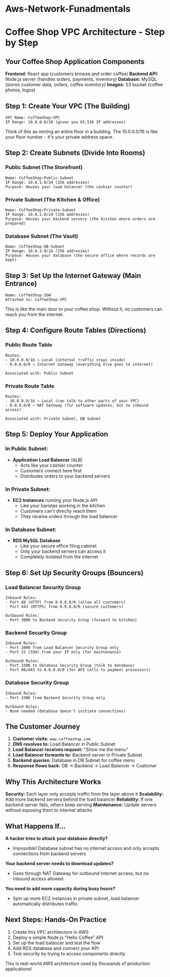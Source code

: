 # Aws-Network-Funadmentals



# Coffee Shop VPC Architecture - Step by Step

## Your Coffee Shop Application Components

**Frontend:** React app (customers browse and order coffee)
**Backend API:** Node.js server (handles orders, payments, inventory)
**Database:** MySQL (stores customer data, orders, coffee inventory)
**Images:** S3 bucket (coffee photos, logos)

## Step 1: Create Your VPC (The Building)

```
VPC Name: CoffeeShop-VPC
IP Range: 10.0.0.0/16 (gives you 65,536 IP addresses)
```

Think of this as renting an entire floor in a building. The 10.0.0.0/16 is like your floor number - it's your private address space.

## Step 2: Create Subnets (Divide Into Rooms)

### Public Subnet (The Storefront)
```
Name: CoffeeShop-Public-Subnet
IP Range: 10.0.1.0/24 (256 addresses)
Purpose: Houses your load balancer (the cashier counter)
```

### Private Subnet (The Kitchen & Office)
```
Name: CoffeeShop-Private-Subnet
IP Range: 10.0.2.0/24 (256 addresses)
Purpose: Houses your backend servers (the kitchen where orders are prepared)
```

### Database Subnet (The Vault)
```
Name: CoffeeShop-DB-Subnet
IP Range: 10.0.3.0/24 (256 addresses)
Purpose: Houses your database (the secure office where records are kept)
```

## Step 3: Set Up the Internet Gateway (Main Entrance)

```
Name: CoffeeShop-IGW
Attached to: CoffeeShop-VPC
```

This is like the main door to your coffee shop. Without it, no customers can reach you from the internet.

## Step 4: Configure Route Tables (Directions)

### Public Route Table
```
Routes:
- 10.0.0.0/16 → Local (internal traffic stays inside)
- 0.0.0.0/0 → Internet Gateway (everything else goes to internet)

Associated with: Public Subnet
```

### Private Route Table
```
Routes:
- 10.0.0.0/16 → Local (can talk to other parts of your VPC)
- 0.0.0.0/0 → NAT Gateway (for software updates, but no inbound access)

Associated with: Private Subnet, DB Subnet
```

## Step 5: Deploy Your Application

### In Public Subnet:
- **Application Load Balancer** (ALB)
  - Acts like your cashier counter
  - Customers connect here first
  - Distributes orders to your backend servers

### In Private Subnet:
- **EC2 Instances** running your Node.js API
  - Like your baristas working in the kitchen
  - Customers can't directly reach them
  - They receive orders through the load balancer

### In Database Subnet:
- **RDS MySQL Database**
  - Like your secure office filing cabinet
  - Only your backend servers can access it
  - Completely isolated from the internet

## Step 6: Set Up Security Groups (Bouncers)

### Load Balancer Security Group
```
Inbound Rules:
- Port 80 (HTTP) from 0.0.0.0/0 (allow all customers)
- Port 443 (HTTPS) from 0.0.0.0/0 (secure customers)

Outbound Rules:
- Port 3000 to Backend Security Group (forward to kitchen)
```

### Backend Security Group
```
Inbound Rules:
- Port 3000 from Load Balancer Security Group only
- Port 22 (SSH) from your IP only (for maintenance)

Outbound Rules:
- Port 3306 to Database Security Group (talk to database)
- Port 80/443 to 0.0.0.0/0 (for API calls to payment processors)
```

### Database Security Group
```
Inbound Rules:
- Port 3306 from Backend Security Group only

Outbound Rules:
- None needed (database doesn't initiate connections)
```

## The Customer Journey

1. **Customer visits:** `www.coffeeshop.com`
2. **DNS resolves to:** Load Balancer in Public Subnet
3. **Load Balancer receives request:** "Show me the menu"
4. **Load Balancer forwards to:** Backend server in Private Subnet
5. **Backend queries:** Database in DB Subnet for coffee menu
6. **Response flows back:** DB → Backend → Load Balancer → Customer

## Why This Architecture Works

**Security:** Each layer only accepts traffic from the layer above it
**Scalability:** Add more backend servers behind the load balancer
**Reliability:** If one backend server fails, others keep serving
**Maintenance:** Update servers without exposing them to internet attacks

## What Happens If...

**A hacker tries to attack your database directly?**
- Impossible! Database subnet has no internet access and only accepts connections from backend servers

**Your backend server needs to download updates?**
- Goes through NAT Gateway for outbound internet access, but no inbound access allowed

**You need to add more capacity during busy hours?**
- Spin up more EC2 instances in private subnet, load balancer automatically distributes traffic

## Next Steps: Hands-On Practice

1. Create this VPC architecture in AWS
2. Deploy a simple Node.js "Hello Coffee" API
3. Set up the load balancer and test the flow
4. Add RDS database and connect your API
5. Test security by trying to access components directly

This is real-world AWS architecture used by thousands of production applications!